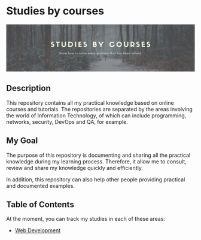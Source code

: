 # Studies by courses

![Repository cover saying "studies by courses" and "know how to solve every problem that has been solved" with a light florest background](./cover-studies.png?raw=true 'Repository cover')

## Description

This repository contains all my practical knowledge based on online courses and tutorials. The repositories are separated by the areas involving the world of Information Technology, of which can include programming, networks, security, DevOps and QA, for example.

## My Goal

The purpose of this repository is documenting and sharing all the practical knowledge during my learning process. Therefore, it allow me to consult, review and share my knowledge quickly and efficiently.

In addition, this repository can also help other people providing practical and documented examples.

## Table of Contents

At the moment, you can track my studies in each of these areas:

- [Web Development](/web-development/)
